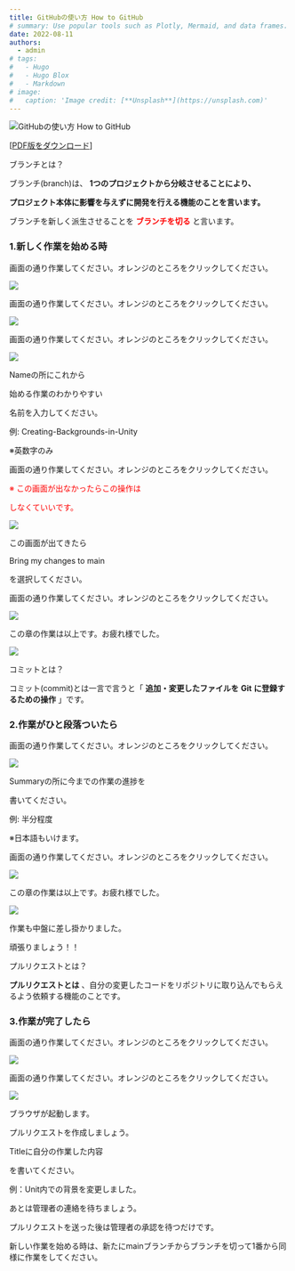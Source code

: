 ```yaml
---
title: GitHubの使い方 How to GitHub
# summary: Use popular tools such as Plotly, Mermaid, and data frames.
date: 2022-08-11
authors:
  - admin
# tags:
#   - Hugo
#   - Hugo Blox
#   - Markdown
# image:
#   caption: 'Image credit: [**Unsplash**](https://unsplash.com)'
---
```


![GitHubの使い方 How to GitHub](/img/title.png)

[[PDF版をダウンロード](how_to_github.pdf)]

ブランチとは？

ブランチ\(branch\)は、 __1つのプロジェクトから分岐させることにより、__

__プロジェクト本体に影響を与えずに開発を行える機能のことを言います。__

ブランチを新しく派生させることを <span style="color:#FF0000"> __ブランチを切る__ </span> と言います。

### 1\.新しく作業を始める時

画面の通り作業してください。オレンジのところをクリックしてください。

![](img/how_to_github0.png)

画面の通り作業してください。オレンジのところをクリックしてください。

![](img/how_to_github1.png)

画面の通り作業してください。オレンジのところをクリックしてください。

![](img/how_to_github2.png)

Nameの所にこれから

始める作業のわかりやすい

名前を入力してください。

例: Creating\-Backgrounds\-in\-Unity

※英数字のみ

画面の通り作業してください。オレンジのところをクリックしてください。

<span style="color:#FF0000">※</span>  <span style="color:#FF0000">この画面が出なかったらこの操作は</span>

<span style="color:#FF0000">しなくていいです。</span>

![](img/how_to_github3.png)

この画面が出てきたら

Bring my changes to main

を選択してください。

画面の通り作業してください。オレンジのところをクリックしてください。

![](img/how_to_github4.png)

この章の作業は以上です。お疲れ様でした。

![](img/how_to_github5.png)

コミットとは？

コミット\(commit\)とは一言で言うと「 __追加・変更したファイルを__  __Git__  __に登録するための操作__ 」です。

### 2\.作業がひと段落ついたら

画面の通り作業してください。オレンジのところをクリックしてください。

![](img/how_to_github6.png)

Summaryの所に今までの作業の進捗を

書いてください。

例: 半分程度

※日本語もいけます。

画面の通り作業してください。オレンジのところをクリックしてください。

![](img/how_to_github7.png)

この章の作業は以上です。お疲れ様でした。

![](img/how_to_github8.png)

作業も中盤に差し掛かりました。

頑張りましょう！！

プルリクエストとは？

__プルリクエストとは__ 、自分の変更したコードをリポジトリに取り込んでもらえるよう依頼する機能のことです。

### 3\.作業が完了したら

画面の通り作業してください。オレンジのところをクリックしてください。

![](img/how_to_github9.png)

画面の通り作業してください。オレンジのところをクリックしてください。

![](img/how_to_github10.png)

ブラウザが起動します。

プルリクエストを作成しましょう。

Titleに自分の作業した内容

を書いてください。

例：Unit内での背景を変更しました。

あとは管理者の連絡を待ちましょう。

プルリクエストを送った後は管理者の承認を待つだけです。

新しい作業を始める時は、新たにmainブランチからブランチを切って1番から同様に作業をしてください。

